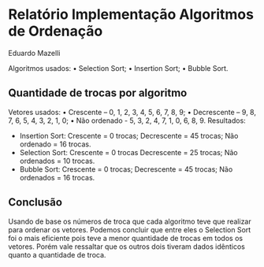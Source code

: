 # Relatório Implementação Algoritmos de Ordenação
Eduardo Mazelli

Algoritmos usados:
•	Selection Sort;
•	Insertion Sort;
•	Bubble Sort.

## Quantidade de trocas por algoritmo

Vetores usados:
•	Crescente – 0, 1, 2, 3, 4, 5, 6, 7, 8, 9;
•	Decrescente – 9, 8, 7, 6, 5, 4, 3, 2, 1, 0;
•	Não ordenado - 5, 3, 2, 4, 7, 1, 0, 6, 8, 9.
Resultados:
- Insertion Sort:
Crescente = 0 trocas;
Decrescente = 45 trocas;
Não ordenado = 16 trocas.
- Selection Sort:
Crescente = 0 trocas
Decrescente = 25 trocas;
Não ordenados = 10 trocas.
- Bubble Sort:
Crescente = 0 trocas;
Decrescente = 45 trocas;
Não ordenados = 16 trocas.

## Conclusão
Usando de base os números de troca que cada algoritmo teve que realizar para ordenar os vetores. Podemos concluir que entre eles o Selection Sort foi o mais eficiente pois teve a menor quantidade de trocas em todos os vetores. Porém vale ressaltar que os outros dois tiveram dados idênticos quanto a quantidade de troca.

